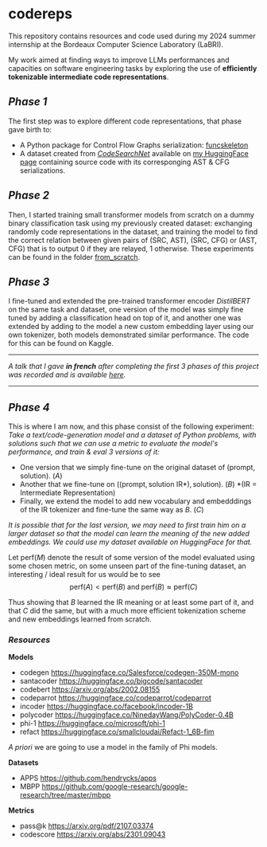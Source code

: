 # codereps

This repository contains resources and code used during my 2024 summer internship at the Bordeaux Computer Science Laboratory (LaBRI).

My work aimed at finding ways to improve LLMs performances and capacities on software engineering tasks by exploring the use of **efficiently tokenizable intermediate code representations**.

## *Phase 1*

The first step was to explore different code representations, that phase gave birth to: 
- A Python package for Control Flow Graphs serialization: [funcskeleton](https://github.com/mrochk/funcskeleton) 
- A dataset created from [*CodeSearchNet*](https://huggingface.co/datasets/code-search-net/code_search_net) available on [my HuggingFace page](https://huggingface.co/mrochk) containing source code with its corresponging AST & CFG serializations. 

## *Phase 2*

Then, I started training small transformer models from scratch on a dummy binary classification task using my previously created dataset: exchanging randomly code representations in the dataset, and training the model to find the correct relation between given pairs of (SRC, AST), (SRC, CFG) or (AST, CFG) that is to output 0 if they are relayed, 1 otherwise. These experiments can be found in the folder [from_scratch](./from_scratch).

## *Phase 3*

I fine-tuned and extended the pre-trained transformer encoder *DistilBERT* on the same task and dataset, one version of the model was simply fine tuned by adding a classification head on top of it, and another one was extended by adding to the model a new custom embedding layer using our own tokenizer, both models demonstrated similar performance. The code for this can be found on Kaggle.

***
*A talk that I gave **in french** after completing the first 3 phases of this project was recorded and is available [here](https://drive.google.com/file/d/1P4517oADcLtzRxU3f12o0lRi4WYL9_49/view?usp=sharing).* 
***

## *Phase 4*

This is where I am now, and this phase consist of the following experiment: *Take a text/code-generation model and a dataset of Python problems, with solutions such that we can use a metric to evaluate the model's performance, and train & eval 3 versions of it:*

- One version that we simply fine-tune on the original dataset of $(\text{prompt}, \text{solution})$. ($A$)
- Another that we fine-tune on $((\text{prompt}, \text{solution IR*}), \text{solution})$. ($B$) *(IR = Intermediate Representation)
- Finally, we extend the model to add new vocabulary and embedddings of the IR tokenizer and fine-tune the same way as $B$. ($C$)

*It is possible that for the last version, we may need to first train him on a larger dataset so that the model can learn the meaning of the new added embeddings. We could use my dataset available on HuggingFace for that.*

Let $\text{perf}(M)$ denote the result of some version of the model evaluated using some chosen metric, on some unseen part of the fine-tuning dataset, an interesting / ideal result for us would be to see 
$$\text{perf}(A) < \text{perf}(B)\;\text{and}\;\text{perf}(B) \approx \text{perf}(C)$$

Thus showing that $B$ learned the IR meaning or at least some part of it, and that $C$ did the same, but with a much more efficient tokenization scheme and new embeddings learned from scratch. 

### *Resources*

**Models**

- codegen https://huggingface.co/Salesforce/codegen-350M-mono  
- santacoder https://huggingface.co/bigcode/santacoder 
- codebert https://arxiv.org/abs/2002.08155
- codeparrot https://huggingface.co/codeparrot/codeparrot
- incoder https://huggingface.co/facebook/incoder-1B
- polycoder https://huggingface.co/NinedayWang/PolyCoder-0.4B
- phi-1 https://huggingface.co/microsoft/phi-1
- refact https://huggingface.co/smallcloudai/Refact-1_6B-fim

*A priori* we are going to use a model in the family of Phi models.

**Datasets**

- APPS https://github.com/hendrycks/apps
- MBPP https://github.com/google-research/google-research/tree/master/mbpp

**Metrics**

- pass@k https://arxiv.org/pdf/2107.03374
- codescore https://arxiv.org/abs/2301.09043
